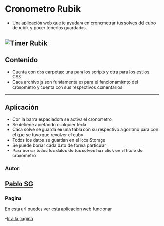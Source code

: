 # Cronometro Rubik

- Una aplicación web que te ayudara en cronometrar tus solves del cubo de rubik y poder tenerlos guardados.

![Timer Rubik](https://lh3.googleusercontent.com/u/0/drive-viewer/AFDK6gMzbRhUDaH6pDIfgpcUd3xQXFmcnaAJ3OHCZlINBl2GP01TbN1pONkFxbmvdKETL7voy0yVl0MA6IMiAsQz8CpLIBaYnQ=w1366-h643 "Timer Rubik")
------------

## Contenido

- Cuenta con dos carpetas: una para los scripts y otra para los estilos CSS
- Cada archivo js son fundamentales para el funcionamiento del cronometro y cuenta con sus respectivos comentarios
------------

## Aplicación

- Con la barra espaciadora se activa el cronometro
- Se detiene apretando cualquier tecla
- Cada solve se guarda en una tabla con su respectivo algoritmo para con el que se tuvo que revolver el cubo
- Todos los datos se guardan en el localStorage
- Se puede borrar cada dato de forma particular
- Para borrar todos los datos de tus solves haz click en el titulo del cronometro

### Autor:
[Pablo SG](https://github.com/PabloSan1997 "Pablo SG")
------------

### Pagina
En esta url puedes ver esta aplicacion web funcionar

-[Ir a la pagina](http://timerrubikpauls.surge.sh/)
